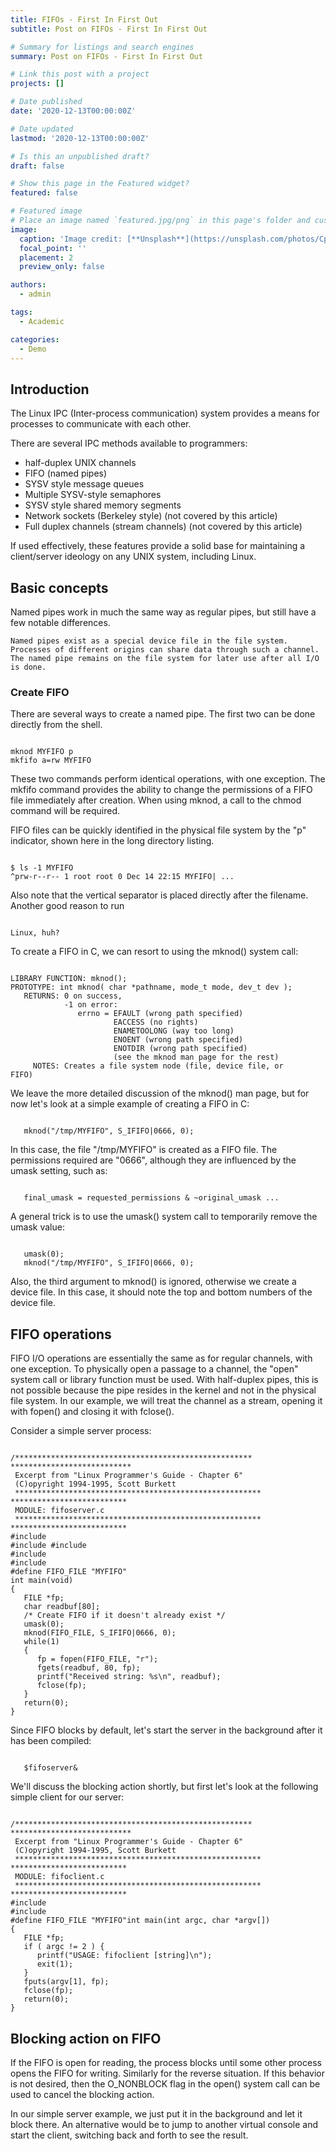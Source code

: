 ```yaml
---
title: FIFOs - First In First Out
subtitle: Post on FIFOs - First In First Out

# Summary for listings and search engines
summary: Post on FIFOs - First In First Out

# Link this post with a project
projects: []

# Date published
date: '2020-12-13T00:00:00Z'

# Date updated
lastmod: '2020-12-13T00:00:00Z'

# Is this an unpublished draft?
draft: false

# Show this page in the Featured widget?
featured: false

# Featured image
# Place an image named `featured.jpg/png` in this page's folder and customize its options here.
image:
  caption: 'Image credit: [**Unsplash**](https://unsplash.com/photos/CpkOjOcXdUY)'
  focal_point: ''
  placement: 2
  preview_only: false

authors:
  - admin

tags:
  - Academic

categories:
  - Demo
---
```


## Introduction

The Linux IPC (Inter-process communication) system provides a means for processes to communicate with each other.

There are several IPC methods available to programmers:

   - half-duplex UNIX channels
   - FIFO (named pipes)
   - SYSV style message queues
   - Multiple SYSV-style semaphores
   - SYSV style shared memory segments
   - Network sockets (Berkeley style) (not covered by this article)
   - Full duplex channels (stream channels) (not covered by this article)

If used effectively, these features provide a solid base for maintaining a client/server ideology on any UNIX system, including Linux.

## Basic concepts

Named pipes work in much the same way as regular pipes, but still have a few notable differences.

    Named pipes exist as a special device file in the file system.
    Processes of different origins can share data through such a channel.
    The named pipe remains on the file system for later use after all I/O is done.


### Create FIFO

There are several ways to create a named pipe. The first two can be done directly from the shell.

```

mknod MYFIFO p
mkfifo a=rw MYFIFO

```

These two commands perform identical operations, with one exception. The mkfifo command provides the ability to change the permissions of a FIFO file immediately after creation. When using mknod, a call to the chmod command will be required.

FIFO files can be quickly identified in the physical file system by the "p" indicator, shown here in the long directory listing.

```

$ ls -1 MYFIFO
^prw-r--r-- 1 root root 0 Dec 14 22:15 MYFIFO| ...

```

Also note that the vertical separator is placed directly after the filename. Another good reason to run

```

Linux, huh?

```

To create a FIFO in C, we can resort to using the mknod() system call:

```

LIBRARY FUNCTION: mknod();
PROTOTYPE: int mknod( char *pathname, mode_t mode, dev_t dev );
   RETURNS: 0 on success,
            -1 on error:
               errno = EFAULT (wrong path specified)
                       EACCESS (no rights)
                       ENAMETOOLONG (way too long)
                       ENOENT (wrong path specified)
                       ENOTDIR (wrong path specified)
                       (see the mknod man page for the rest)
     NOTES: Creates a file system node (file, device file, or
FIFO)

```

We leave the more detailed discussion of the mknod() man page, but for now let's look at a simple example of creating a FIFO in C:

```

   mknod("/tmp/MYFIFO", S_IFIFO|0666, 0);

```

In this case, the file "/tmp/MYFIFO" is created as a FIFO file. The permissions required are "0666", although they are influenced by the umask setting, such as:

```

   final_umask = requested_permissions & ~original_umask ...

```

A general trick is to use the umask() system call to temporarily remove the umask value:

```

   umask(0);
   mknod("/tmp/MYFIFO", S_IFIFO|0666, 0);

```

Also, the third argument to mknod() is ignored, otherwise we create a device file. In this case, it should note the top and bottom numbers of the device file.

## FIFO operations

FIFO I/O operations are essentially the same as for regular channels, with one exception. To physically open a passage to a channel, the "open" system call or library function must be used. With half-duplex pipes, this is not possible because the pipe resides in the kernel and not in the physical file system. In our example, we will treat the channel as a stream, opening it with fopen() and closing it with fclose().

Consider a simple server process:

```

/***************************************************** ***************************
 Excerpt from "Linux Programmer's Guide - Chapter 6"
 (C)opyright 1994-1995, Scott Burkett
 ******************************************************* **************************
 MODULE: fifoserver.c
 ******************************************************* **************************
#include
#include #include
#include
#include
#define FIFO_FILE "MYFIFO"
int main(void)
{
   FILE *fp;
   char readbuf[80];
   /* Create FIFO if it doesn't already exist */
   umask(0);
   mknod(FIFO_FILE, S_IFIFO|0666, 0);
   while(1)
   {
      fp = fopen(FIFO_FILE, "r");
      fgets(readbuf, 80, fp);
      printf("Received string: %s\n", readbuf);
      fclose(fp);
   }
   return(0);
}

```

Since FIFO blocks by default, let's start the server in the background after it has been compiled:

```

   $fifoserver&

```

We'll discuss the blocking action shortly, but first let's look at the following simple client for our server:

```

/***************************************************** ***************************
 Excerpt from "Linux Programmer's Guide - Chapter 6"
 (C)opyright 1994-1995, Scott Burkett
 ******************************************************* **************************
 MODULE: fifoclient.c
 ******************************************************* **************************
#include
#include
#define FIFO_FILE "MYFIFO"int main(int argc, char *argv[])
{
   FILE *fp;
   if ( argc != 2 ) {
      printf("USAGE: fifoclient [string]\n");
      exit(1);
   }
   fputs(argv[1], fp);
   fclose(fp);
   return(0);
}
```

## Blocking action on FIFO

If the FIFO is open for reading, the process blocks until some other process opens the FIFO for writing. Similarly for the reverse situation. If this behavior is not desired, then the O_NONBLOCK flag in the open() system call can be used to cancel the blocking action.

In our simple server example, we just put it in the background and let it block there. An alternative would be to jump to another virtual console and start the client, switching back and forth to see the result.

